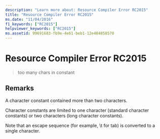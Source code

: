 ```yaml
---
description: "Learn more about: Resource Compiler Error RC2015"
title: "Resource Compiler Error RC2015"
ms.date: "11/04/2016"
f1_keywords: ["RC2015"]
helpviewer_keywords: ["RC2015"]
ms.assetid: 99691683-fb9e-4e61-beb1-12e484858570
---
```

# Resource Compiler Error RC2015

> too many chars in constant

## Remarks

A character constant contained more than two characters.

Character constants are limited to one character (standard character constants) or two characters (long character constants).

Note that an escape sequence (for example, \t for tab) is converted to a single character.
